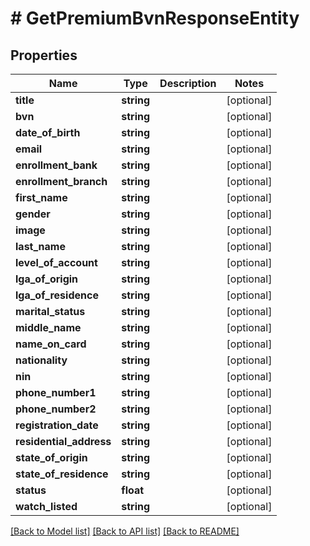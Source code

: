 # # GetPremiumBvnResponseEntity

## Properties

Name | Type | Description | Notes
------------ | ------------- | ------------- | -------------
**title** | **string** |  | [optional]
**bvn** | **string** |  | [optional]
**date_of_birth** | **string** |  | [optional]
**email** | **string** |  | [optional]
**enrollment_bank** | **string** |  | [optional]
**enrollment_branch** | **string** |  | [optional]
**first_name** | **string** |  | [optional]
**gender** | **string** |  | [optional]
**image** | **string** |  | [optional]
**last_name** | **string** |  | [optional]
**level_of_account** | **string** |  | [optional]
**lga_of_origin** | **string** |  | [optional]
**lga_of_residence** | **string** |  | [optional]
**marital_status** | **string** |  | [optional]
**middle_name** | **string** |  | [optional]
**name_on_card** | **string** |  | [optional]
**nationality** | **string** |  | [optional]
**nin** | **string** |  | [optional]
**phone_number1** | **string** |  | [optional]
**phone_number2** | **string** |  | [optional]
**registration_date** | **string** |  | [optional]
**residential_address** | **string** |  | [optional]
**state_of_origin** | **string** |  | [optional]
**state_of_residence** | **string** |  | [optional]
**status** | **float** |  | [optional]
**watch_listed** | **string** |  | [optional]

[[Back to Model list]](../../README.md#models) [[Back to API list]](../../README.md#endpoints) [[Back to README]](../../README.md)
